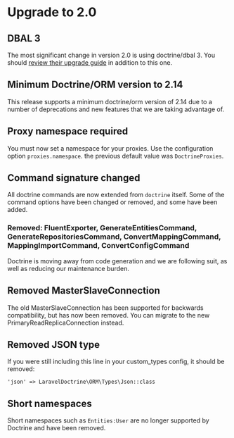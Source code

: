 # Upgrade to 2.0

## DBAL 3

The most significant change in version 2.0 is using doctrine/dbal 3. You should [review their upgrade guide](https://github.com/doctrine/dbal/blob/bd54f5043eaff656b314037bf285d8b7f1c311b8/UPGRADE.md) in addition to this one.

## Minimum Doctrine/ORM version to 2.14

This release supports a minimum doctrine/orm version of 2.14 due to a number of deprecations and new features that we are taking advantage of.

## Proxy namespace required
You must now set a namespace for your proxies. Use the configuration option `proxies.namespace`. the previous default value was `DoctrineProxies`.

## Command signature changed

All doctrine commands are now extended from `doctrine` itself. Some of the command options have been changed or removed, and some have been added.

### Removed: FluentExporter, GenerateEntitiesCommand, GenerateRepositoriesCommand, ConvertMappingCommand, MappingImportCommand, ConvertConfigCommand

Doctrine is moving away from code generation and we are following suit, as well as reducing our maintenance burden.

## Removed MasterSlaveConnection

The old MasterSlaveConnection has been supported for backwards compatibility, but has now been removed. You can migrate to the new PrimaryReadReplicaConnection instead.

## Removed JSON type
If you were still including this line in your custom_types config, it should be removed:

``` 
'json' => LaravelDoctrine\ORM\Types\Json::class
```

## Short namespaces

Short namespaces such as `Entities:User` are no longer supported by Doctrine and have been removed.

